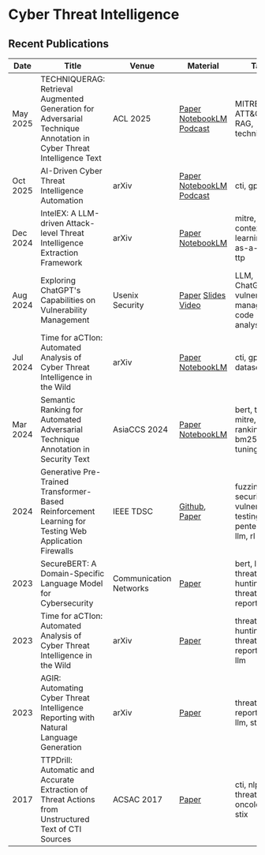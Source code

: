 # Cyber Threat Intelligence

## Recent Publications
| Date | Title | Venue | Material | Tags | Code | Summary | 
| --- | --- | --- | --- | --- | --- | --- |
| May 2025 | TECHNIQUERAG: Retrieval Augmented Generation for Adversarial Technique Annotation in Cyber Threat Intelligence Text | ACL 2025 | [Paper](https://arxiv.org/pdf/2505.11988) [NotebookLM](https://notebooklm.google.com/notebook/9a8f9011-ac25-48d2-9013-d1f111578eb6) [Podcast](https://notebooklm.google.com/notebook/9a8f9011-ac25-48d2-9013-d1f111578eb6/audio)| MITRE ATT&CK, RAG, techniques | | |
| Oct 2025 | AI-Driven Cyber Threat Intelligence Automation | arXiv | [Paper](https://arxiv.org/pdf/2410.20287v1) [NotebookLM](https://notebooklm.google.com/notebook/887692b2-43b5-4a8d-9be0-e39fe024d5f9) [Podcast](https://notebooklm.google.com/notebook/887692b2-43b5-4a8d-9be0-e39fe024d5f9/audio)| cti, gpt | | |
| Dec 2024 | IntelEX: A LLM-driven Attack-level Threat Intelligence Extraction Framework | arXiv | [Paper](https://arxiv.org/pdf/2412.10872) [NotebookLM](https://notebooklm.google.com/notebook/de35f571-83db-4087-ab52-753d2a90be38?authuser=1)| mitre, in-context learning, llm-as-a-judge, ttp | | |
| Aug 2024  | Exploring ChatGPT's Capabilities on Vulnerability Management | Usenix Security | [Paper](https://www.usenix.org/system/files/usenixsecurity24-liu-peiyu.pdf) [Slides](https://www.usenix.org/system/files/usenixsecurity24_slides-liu-peiyu.pdf) [Video](https://www.youtube.com/watch?v=ZeIgqpc_rII) | LLM, ChatGPT, vulnerabiility management, code analysis | | |
| Jul 2024 | Time for aCTIon: Automated Analysis of Cyber Threat Intelligence in the Wild | arXiv | [Paper](https://arxiv.org/pdf/2307.10214) [NotebookLM](https://notebooklm.google.com/notebook/cec1c5e0-fd83-4d44-9d8e-8d2e4fbe5a2f?authuser=2) | cti, gpt, dataset | | |
| Mar 2024 | Semantic Ranking for Automated Adversarial Technique Annotation in Security Text| AsiaCCS 2024 | [Paper](https://arxiv.org/pdf/2403.17068) [NotebookLM](https://notebooklm.google.com/notebook/836d8888-e7df-4267-bde6-b971f1b39820?authuser=2)| bert, ttp, mitre, ranking, bm25, fine-tuning | | |
| 2024  | Generative Pre-Trained Transformer-Based Reinforcement Learning for Testing Web Application Firewalls | IEEE TDSC | [Github](https://github.com/hongliangliang/gptfuzzer), [Paper](https://ieeexplore.ieee.org/document/10059237) | fuzzing, web security, vulnerability testing, pentesting, llm, rl | | |  
| 2023  | SecureBERT: A Domain-Specific Language Model for Cybersecurity | Communication Networks | [Paper](https://arxiv.org/pdf/2204.02685) | bert, llm, threat hunting, threat reports, cti | | |
| 2023 | Time for aCTIon: Automated Analysis of Cyber Threat Intelligence in the Wild | arXiv | [Paper](https://arxiv.org/pdf/2307.10214) | threat hunting, threat reports, cti, llm | | |
| 2023 | AGIR: Automating Cyber Threat Intelligence Reporting with Natural Language Generation | arXiv | [Paper](https://arxiv.org/pdf/2310.02655) | threat reports, cti, llm, stix | | |
| 2017 | TTPDrill: Automatic and Accurate Extraction of Threat Actions from Unstructured Text of CTI Sources | ACSAC 2017 | [Paper](https://dl.acm.org/doi/10.1145/3134600.3134646) | cti, nlp, ir, threat-action oncology, stix | | |
